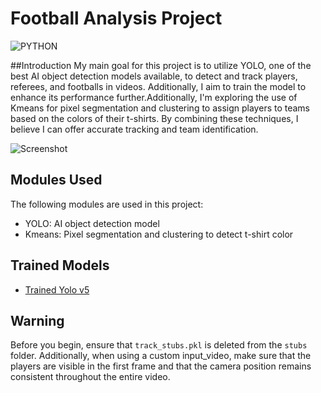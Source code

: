 # Football Analysis Project

![PYTHON](https://img.shields.io/badge/python-3670A0?style=for-the-badge&logo=python&logoColor=ffdd54)

##Introduction
My main goal for this project is to utilize YOLO, one of the best AI object detection models available, to detect and track players, referees, and footballs in videos. Additionally, I aim to train the model to enhance its performance further.Additionally, I'm exploring the use of Kmeans for pixel segmentation and clustering to assign players to teams based on the colors of their t-shirts. By combining these techniques, I believe I can offer accurate tracking and team identification.

![Screenshot](output_videos/Screenshot.jpg)

## Modules Used
The following modules are used in this project:
- YOLO: AI object detection model
- Kmeans: Pixel segmentation and clustering to detect t-shirt color

## Trained Models
- [Trained Yolo v5](https://drive.google.com/file/d/1-iVd87Up5FCr2UuERDVipqJBURD9QFF2/view?usp=sharing)

## Warning
Before you begin, ensure that `track_stubs.pkl` is deleted from the `stubs` folder. Additionally, when using a custom input_video, make sure that the players are visible in the first frame and that the camera position remains consistent throughout the entire video.
